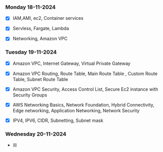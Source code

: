 ### Monday 18-11-2024
- [x] IAM,AMI, ec2, Container services 
- [x] Servless, Fargate, Lambda
- [x] Networking, Amazon VPC


### Tuesday 19-11-2024
- [x] Amazon VPC, Internet Gateway, Virtual Private Gateway 
- [x] Amazon VPC Routing, Route Table, Main Route Table , Custom Route Table, Subnet Route Table  
- [x] Amazon VPC Security, Access Control List, Secure Ec2 instance with Security Groups  
- [x] AWS Networking Basics, Network Foundation, Hybrid Connectivity, Edge networking, Application Networking, Network Security
- [x] IPV4, IPV6, CIDR, Subnetting, Subnet mask  


### Wednesday 20-11-2024
- [x] 